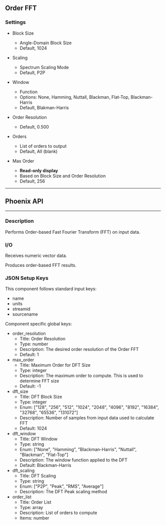 ## Order FFT
### Settings
- Block Size
	- Angle-Domain Block Size
	- Default, 1024

- Scaling
	- Spectrum Scaling Mode
	- Default, P2P

- Window
	- Function
	- Options: None, Hamming, Nuttall, Blackman, Flat-Top, Blackman-Harris
	- Default, Blakman-Harris

- Order Resolution
	- Default, 0.500

- Orders
	- List of orders to output
	- Default, All (blank)

- Max Order
    - **Read-only display**
    - Based on Block Size and Order Resolution
    - Default, 256
___
## Phoenix API
___
### Description

Performs Order-based Fast Fourier Transform (FFT) on input data.

### I/O

Receives numeric vector data.

Produces order-based FFT results.

### JSON Setup Keys

This component follows standard input keys:
- name
- units
- streamid
- sourcename

Component specific global keys:
- order_resolution
  - Title: Order Resolution
  - Type: number
  - Description: The desired order resolution of the Order FFT
  - Default: 1
- max_order
  - Title: Maximum Order for DFT Size
  - Type: integer
  - Description: The maximum order to compute. This is used to determine FFT size
  - Default: -1
- dft_size
  - Title: DFT Block Size
  - Type: integer
  - Enum: ["128", "256", "512", "1024", "2048", "4096", "8192", "16384", "32768", "65536", "131072"]
  - Description: Number of samples from input data used to calculate FFT
  - Default: 1024
- dft_window
  - Title: DFT Window
  - Type: string
  - Enum: ["None", "Hamming", "Blackman-Harris", "Nuttall", "Blackman", "Flat-Top"]
  - Description: The window function applied to the DFT
  - Default: Blackman-Harris
- dft_scaling
  - Title: DFT Scaling
  - Type: string
  - Enum: ["P2P", "Peak", "RMS", "Average"]
  - Description: The DFT Peak scaling method
- order_list
  - Title: Order List
  - Type: array
  - Description: List of orders to compute
  - Items: number
